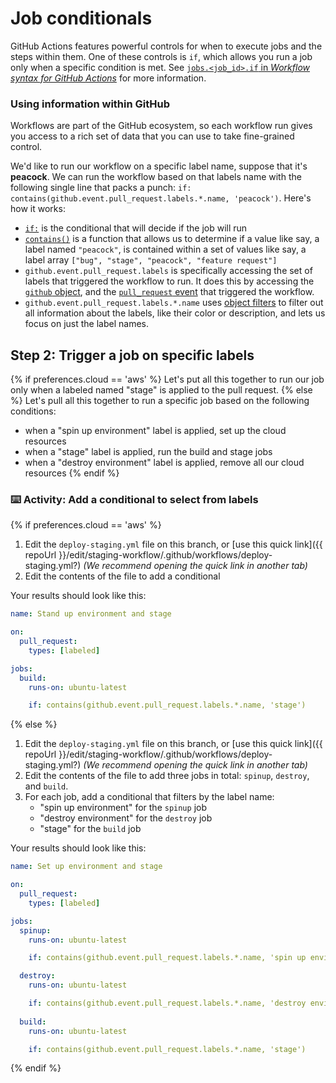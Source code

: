 # Job conditionals

GitHub Actions features powerful controls for when to execute jobs and the steps within them. One of these controls is `if`, which allows you run a job only when a specific condition is met. See [`jobs.<job_id>.if` in _Workflow syntax for GitHub Actions_](https://help.github.com/en/github/automating-your-workflow-with-github-actions/workflow-syntax-for-github-actions#jobsjob_idif) for more information.

### Using information within GitHub

Workflows are part of the GitHub ecosystem, so each workflow run gives you access to a rich set of data that you can use to take fine-grained control.

We'd like to run our workflow on a specific label name, suppose that it's **peacock**. We can run the workflow based on that labels name with the following single line that packs a punch: `if: contains(github.event.pull_request.labels.*.name, 'peacock')`. Here's how it works:
- [`if:`](https://help.github.com/en/github/automating-your-workflow-with-github-actions/workflow-syntax-for-github-actions#jobsjob_idif) is the conditional that will decide if the job will run
- [`contains()`](https://help.github.com/en/github/automating-your-workflow-with-github-actions/contexts-and-expression-syntax-for-github-actions#contains) is a function that allows us to determine if a value like say, a label named `"peacock"`, is contained within a set of values like say, a label array `["bug", "stage", "peacock", "feature request"]`
- `github.event.pull_request.labels` is specifically accessing the set of labels that triggered the workflow to run. It does this by accessing the [`github` object](https://help.github.com/en/github/automating-your-workflow-with-github-actions/contexts-and-expression-syntax-for-github-actions#github-context), and the [`pull_request` event](https://help.github.com/en/github/automating-your-workflow-with-github-actions/events-that-trigger-workflows#pull-request-event-pull_request) that triggered the workflow.
- `github.event.pull_request.labels.*.name` uses [object filters](https://help.github.com/en/github/automating-your-workflow-with-github-actions/contexts-and-expression-syntax-for-github-actions#github-context) to filter out all information about the labels, like their color or description, and lets us focus on just the label names. 

## Step 2: Trigger a job on specific labels

{% if preferences.cloud == 'aws' %}
Let's put all this together to run our job only when a labeled named "stage" is applied to the pull request.
{% else %}
Let's pull all this together to run a specific job based on the following conditions:
- when a "spin up environment" label is applied, set up the cloud resources
- when a "stage" label is applied, run the build and stage jobs
- when a "destroy environment" label is applied, remove all our cloud resources
{% endif %}

### :keyboard: Activity: Add a conditional to select from labels

{% if preferences.cloud == 'aws' %}
1. Edit the `deploy-staging.yml` file on this branch, or [use this quick link]({{ repoUrl }}/edit/staging-workflow/.github/workflows/deploy-staging.yml?) _(We recommend opening the quick link in another tab)_
2. Edit the contents of the file to add a conditional

Your results should look like this:

```yml
name: Stand up environment and stage

on: 
  pull_request:
    types: [labeled]

jobs:
  build:
    runs-on: ubuntu-latest

    if: contains(github.event.pull_request.labels.*.name, 'stage')
```
{% else %}
1. Edit the `deploy-staging.yml` file on this branch, or [use this quick link]({{ repoUrl }}/edit/staging-workflow/.github/workflows/deploy-staging.yml?) _(We recommend opening the quick link in another tab)_
2. Edit the contents of the file to add three jobs in total: `spinup`, `destroy`, and `build`.
3. For each job, add a conditional that filters by the label name:
    - "spin up environment" for the `spinup` job
    - "destroy environment" for the `destroy` job
    - "stage" for the `build` job

Your results should look like this:

```yml
name: Set up environment and stage

on: 
  pull_request:
    types: [labeled]

jobs:
  spinup:
    runs-on: ubuntu-latest

    if: contains(github.event.pull_request.labels.*.name, 'spin up environment')

  destroy:
    runs-on: ubuntu-latest

    if: contains(github.event.pull_request.labels.*.name, 'destroy environment')
    
  build:
    runs-on: ubuntu-latest

    if: contains(github.event.pull_request.labels.*.name, 'stage')
```
{% endif %}